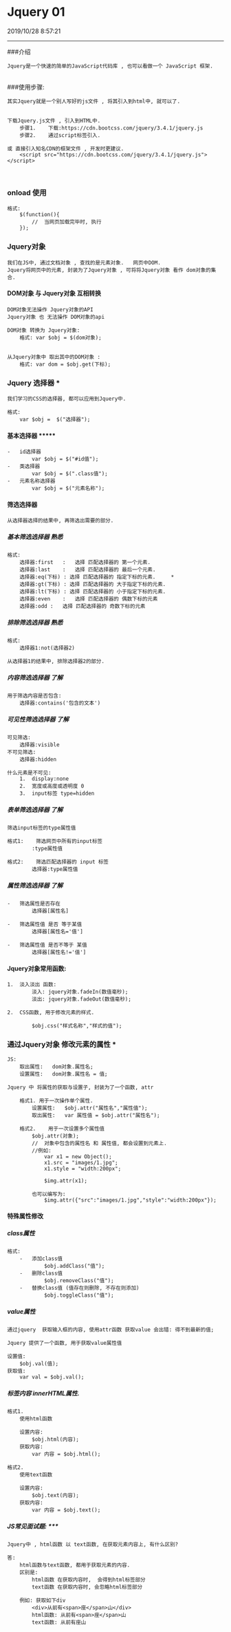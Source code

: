 # Jquery 01

2019/10/28 8:57:21 

----

###介绍

	Jquery是一个快速的简单的JavaScript代码库 , 也可以看做一个 JavaScript 框架.


​	
###使用步骤:

	其实Jquery就是一个别人写好的js文件 , 将其引入到html中, 就可以了.


	下载Jquery.js文件 , 引入到HTML中. 
		步骤1.	下载:https://cdn.bootcss.com/jquery/3.4.1/jquery.js
		步骤2.	通过script标签引入.
	
	或 直接引入知名CDN的框架文件 , 开发时更建议.
		<script src="https://cdn.bootcss.com/jquery/3.4.1/jquery.js"></script>


​		
### onload 使用

	格式:
		$(function(){
			//	当网页加载完毕时, 执行
		});


### Jquery对象

	我们在JS中, 通过文档对象 , 查找的是元素对象.   网页中DOM.
	Jquery将网页中的元素, 封装为了Jquery对象 , 可将将Jquery对象 看作 dom对象的集合.

#### DOM对象 与 Jquery对象 互相转换

	DOM对象无法操作 Jquery对象的API    
	Jquery对象 也 无法操作 DOM对象的api  
	
	DOM对象 转换为 Jquery对象:
		格式: var $obj = $(dom对象);


	从Jquery对象中 取出其中的DOM对象 : 
		格式:	var dom = $obj.get(下标);



### Jquery 选择器 *

	我们学习的CSS的选择器, 都可以应用到Jquery中.
	
	格式:
		var $obj =  $("选择器");

#### 基本选择器 *****

	-	id选择器
			var $obj = $("#id值");
	-	类选择器
			var $obj = $(".class值");
	-	元素名称选择器
			var $obj = $("元素名称");

#### 筛选选择器

	从选择器选择的结果中, 再筛选出需要的部分.

##### 基本筛选选择器 熟悉

	格式:
		选择器:first	:	选择 匹配选择器的 第一个元素.
		选择器:last	:	选择 匹配选择器的 最后一个元素.
		选择器:eq(下标) : 选择 匹配选择器的 指定下标的元素.		*
		选择器:gt(下标) : 选择 匹配选择器的 大于指定下标的元素.
		选择器:lt(下标) : 选择 匹配选择器的 小于指定下标的元素.
		选择器:even	:	选择 匹配选择器的 偶数下标的元素
		选择器:odd	:	选择 匹配选择器的 奇数下标的元素

##### 排除筛选选择器 熟悉

	格式:
		选择器1:not(选择器2)
	
	从选择器1的结果中, 排除选择器2的部分.

##### 内容筛选选择器 了解
	用于筛选内容是否包含:
		选择器:contains('包含的文本')


##### 可见性筛选选择器 了解

	可见筛选:
		选择器:visible
	不可见筛选:
		选择器:hidden
	
	什么元素是不可见:
		1.	display:none
		2.	宽度或高度或透明度 0
		3.	input标签 type=hidden

##### 表单筛选选择器 了解

	筛选input标签的type属性值
	
	格式1:	筛选网页中所有的input标签
			:type属性值
	
	格式2:	筛选匹配选择器的 input 标签
			选择器:type属性值

##### 属性筛选选择器 了解

	-	筛选属性是否存在
			选择器[属性名]
	
	-	筛选属性值 是否 等于某值
			选择器[属性名='值']
	
	-	筛选属性值 是否不等于 某值
			选择器[属性名!='值']

#### Jquery对象常用函数:

	1.	淡入淡出 函数:
			淡入:	jquery对象.fadeIn(数值毫秒);
			淡出:	jquery对象.fadeOut(数值毫秒);
	
	2.	CSS函数, 用于修改元素的样式.
	
			$obj.css("样式名称","样式的值");


### 通过Jquery对象 修改元素的属性 *

	JS:
		取出属性:	dom对象.属性名;
		设置属性:	dom对象.属性名 = 值;
	
	Jquery 中 将属性的获取与设置子, 封装为了一个函数, attr
	
		格式1. 用于一次操作单个属性.
			设置属性:	$obj.attr("属性名","属性值");
			取出属性:	var 属性值 = $obj.attr("属性名");
	
		格式2.	用于一次设置多个属性值
			$obj.attr(对象);
			//	对象中包含的属性名 和 属性值, 都会设置到元素上.
			//例如:
				var x1 = new Object();
				x1.src = "images/1.jpg";
				x1.style = "width:200px";
	
				$img.attr(x1);
			
			也可以编写为:
				$img.attr({"src":"images/1.jpg","style":"width:200px"});


####  特殊属性修改

##### class属性
	格式:
		-	添加class值
				$obj.addClass("值");
		-	删除class值
				$obj.removeClass("值");
		-	替换class值 (值存在则删除, 不存在则添加)
				$obj.toggleClass("值");

##### value属性

	通过jquery  获取输入框的内容, 使用attr函数 获取value 会出错: 得不到最新的值;
	
	Jquery 提供了一个函数, 用于获取value属性值
	
	设置值:
		$obj.val(值);
	获取值:
		var val = $obj.val();

##### 标签内容 innerHTML属性.


	格式1.
		使用html函数 
	
		设置内容:
			$obj.html(内容);
		获取内容:
			var 内容 = $obj.html();
	
	格式2.
		使用text函数
	
		设置内容:
			$obj.text(内容);
		获取内容:
			var 内容 = $obj.text();

##### JS常见面试题: ***

	Jquery中 , html函数 以 text函数, 在获取元素内容上, 有什么区别?
	
	答:
		html函数与text函数, 都用于获取元素的内容.
		区别是:
			html函数 在获取内容时,  会得到html标签部分
			text函数 在获取内容时, 会忽略html标签部分
	
		例如: 获取如下div
			<div>从前有<span>座</span>山</div>
			html函数:	从前有<span>座</span>山
			text函数:	从前有座山 














